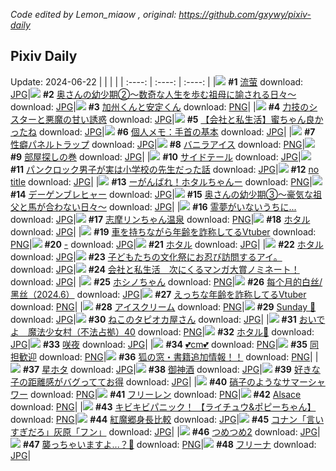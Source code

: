 *Code edited by Lemon_miaow , original: https://github.com/gxywy/pixiv-daily*
## Pixiv Daily 
Update: 2024-06-22
|      |      |      |
| :----: | :----: | :----: |
|![](https://pximg.lemonmiaow.xyz/c/240x480/img-master/img/2024/06/20/00/00/11/119791514_p0_master1200.jpg) **#1** [流萤](https://www.pixiv.net/artworks/119791514) download: [JPG](https://pximg.lemonmiaow.xyz/img-original/img/2024/06/20/00/00/11/119791514_p0.jpg)|![](https://pximg.lemonmiaow.xyz/c/240x480/img-master/img/2024/06/20/00/16/05/119791921_p0_master1200.jpg) **#2** [奥さんの幼少期②〜数奇な人生を歩む祖母に諭される日々〜](https://www.pixiv.net/artworks/119791921) download: [JPG](https://pximg.lemonmiaow.xyz/img-original/img/2024/06/20/00/16/05/119791921_p0.jpg)|![](https://pximg.lemonmiaow.xyz/c/240x480/img-master/img/2024/06/21/00/00/44/119819013_p0_master1200.jpg) **#3** [加州くんと安定くん](https://www.pixiv.net/artworks/119819013) download: [PNG](https://pximg.lemonmiaow.xyz/img-original/img/2024/06/21/00/00/44/119819013_p0.png)|
|![](https://pximg.lemonmiaow.xyz/c/240x480/img-master/img/2024/06/20/19/30/55/119810446_p0_master1200.jpg) **#4** [力技のシスターと悪魔の甘い誘惑](https://www.pixiv.net/artworks/119810446) download: [JPG](https://pximg.lemonmiaow.xyz/img-original/img/2024/06/20/19/30/55/119810446_p0.jpg)|![](https://pximg.lemonmiaow.xyz/c/240x480/img-master/img/2024/06/21/12/01/00/119829983_p0_master1200.jpg) **#5** [【会社と私生活】蜜ちゃん良かったね](https://www.pixiv.net/artworks/119829983) download: [JPG](https://pximg.lemonmiaow.xyz/img-original/img/2024/06/21/12/01/00/119829983_p0.jpg)|![](https://pximg.lemonmiaow.xyz/c/240x480/img-master/img/2024/06/20/06/00/05/119797798_p0_master1200.jpg) **#6** [個人メモ：手首の基本](https://www.pixiv.net/artworks/119797798) download: [JPG](https://pximg.lemonmiaow.xyz/img-original/img/2024/06/20/06/00/05/119797798_p0.jpg)|
|![](https://pximg.lemonmiaow.xyz/c/240x480/img-master/img/2024/06/21/17/19/41/119834918_p0_master1200.jpg) **#7** [性癖パネルトラップ](https://www.pixiv.net/artworks/119834918) download: [JPG](https://pximg.lemonmiaow.xyz/img-original/img/2024/06/21/17/19/41/119834918_p0.jpg)|![](https://pximg.lemonmiaow.xyz/c/240x480/img-master/img/2024/06/20/21/04/24/119813240_p0_master1200.jpg) **#8** [バニラアイス](https://www.pixiv.net/artworks/119813240) download: [PNG](https://pximg.lemonmiaow.xyz/img-original/img/2024/06/20/21/04/24/119813240_p0.png)|![](https://pximg.lemonmiaow.xyz/c/240x480/img-master/img/2024/06/21/07/30/04/119826363_p0_master1200.jpg) **#9** [部屋探しの巻](https://www.pixiv.net/artworks/119826363) download: [JPG](https://pximg.lemonmiaow.xyz/img-original/img/2024/06/21/07/30/04/119826363_p0.jpg)|
|![](https://pximg.lemonmiaow.xyz/c/240x480/img-master/img/2024/06/20/14/34/58/119804911_p0_master1200.jpg) **#10** [サイドテール](https://www.pixiv.net/artworks/119804911) download: [JPG](https://pximg.lemonmiaow.xyz/img-original/img/2024/06/20/14/34/58/119804911_p0.jpg)|![](https://pximg.lemonmiaow.xyz/c/240x480/img-master/img/2024/06/21/12/34/13/119830514_p0_master1200.jpg) **#11** [パンクロック男子が実は小学校の先生だった話](https://www.pixiv.net/artworks/119830514) download: [JPG](https://pximg.lemonmiaow.xyz/img-original/img/2024/06/21/12/34/13/119830514_p0.jpg)|![](https://pximg.lemonmiaow.xyz/c/240x480/img-master/img/2024/06/21/00/24/31/119819929_p0_master1200.jpg) **#12** [no title](https://www.pixiv.net/artworks/119819929) download: [JPG](https://pximg.lemonmiaow.xyz/img-original/img/2024/06/21/00/24/31/119819929_p0.jpg)|
|![](https://pximg.lemonmiaow.xyz/c/240x480/img-master/img/2024/06/20/18/59/42/119809584_p0_master1200.jpg) **#13** [ーがんばれ！ホタルちゃんー](https://www.pixiv.net/artworks/119809584) download: [PNG](https://pximg.lemonmiaow.xyz/img-original/img/2024/06/20/18/59/42/119809584_p0.png)|![](https://pximg.lemonmiaow.xyz/c/240x480/img-master/img/2024/06/21/12/29/53/119830434_p0_master1200.jpg) **#14** [デーゲンブレヒャー](https://www.pixiv.net/artworks/119830434) download: [JPG](https://pximg.lemonmiaow.xyz/img-original/img/2024/06/21/12/29/53/119830434_p0.jpg)|![](https://pximg.lemonmiaow.xyz/c/240x480/img-master/img/2024/06/21/00/08/07/119819466_p0_master1200.jpg) **#15** [奥さんの幼少期③〜豪気な祖父と馬が合わない日々〜](https://www.pixiv.net/artworks/119819466) download: [JPG](https://pximg.lemonmiaow.xyz/img-original/img/2024/06/21/00/08/07/119819466_p0.jpg)|
|![](https://pximg.lemonmiaow.xyz/c/240x480/img-master/img/2024/06/20/10/49/43/119801328_p0_master1200.jpg) **#16** [霊夢がいないうちに...](https://www.pixiv.net/artworks/119801328) download: [JPG](https://pximg.lemonmiaow.xyz/img-original/img/2024/06/20/10/49/43/119801328_p0.jpg)|![](https://pximg.lemonmiaow.xyz/c/240x480/img-master/img/2024/06/20/00/04/02/119791900_p0_master1200.jpg) **#17** [志摩リンちゃん温泉](https://www.pixiv.net/artworks/119791900) download: [PNG](https://pximg.lemonmiaow.xyz/img-original/img/2024/06/20/00/04/02/119791900_p0.png)|![](https://pximg.lemonmiaow.xyz/c/240x480/img-master/img/2024/06/20/00/00/12/119791522_p0_master1200.jpg) **#18** [ホタル](https://www.pixiv.net/artworks/119791522) download: [JPG](https://pximg.lemonmiaow.xyz/img-original/img/2024/06/20/00/00/12/119791522_p0.jpg)|
|![](https://pximg.lemonmiaow.xyz/c/240x480/img-master/img/2024/06/20/21/14/00/119813568_p0_master1200.jpg) **#19** [車を持ちながら年齢を詐称してるVtuber](https://www.pixiv.net/artworks/119813568) download: [PNG](https://pximg.lemonmiaow.xyz/img-original/img/2024/06/20/21/14/00/119813568_p0.png)|![](https://pximg.lemonmiaow.xyz/c/240x480/img-master/img/2024/06/20/00/00/11/119791518_p0_master1200.jpg) **#20** [-](https://www.pixiv.net/artworks/119791518) download: [JPG](https://pximg.lemonmiaow.xyz/img-original/img/2024/06/20/00/00/11/119791518_p0.jpg)|![](https://pximg.lemonmiaow.xyz/c/240x480/img-master/img/2024/06/20/00/00/16/119791540_p0_master1200.jpg) **#21** [ホタル](https://www.pixiv.net/artworks/119791540) download: [JPG](https://pximg.lemonmiaow.xyz/img-original/img/2024/06/20/00/00/16/119791540_p0.jpg)|
|![](https://pximg.lemonmiaow.xyz/c/240x480/img-master/img/2024/06/21/18/54/32/119837190_p0_master1200.jpg) **#22** [ホタル](https://www.pixiv.net/artworks/119837190) download: [JPG](https://pximg.lemonmiaow.xyz/img-original/img/2024/06/21/18/54/32/119837190_p0.jpg)|![](https://pximg.lemonmiaow.xyz/c/240x480/img-master/img/2024/06/21/20/56/46/119840605_p0_master1200.jpg) **#23** [子どもたちの文化祭にお忍び訪問するアイ。](https://www.pixiv.net/artworks/119840605) download: [JPG](https://pximg.lemonmiaow.xyz/img-original/img/2024/06/21/20/56/46/119840605_p0.jpg)|![](https://pximg.lemonmiaow.xyz/c/240x480/img-master/img/2024/06/21/11/46/08/119829656_p0_master1200.jpg) **#24** [会社と私生活　次にくるマンガ大賞ノミネート！](https://www.pixiv.net/artworks/119829656) download: [JPG](https://pximg.lemonmiaow.xyz/img-original/img/2024/06/21/11/46/08/119829656_p0.jpg)|
|![](https://pximg.lemonmiaow.xyz/c/240x480/img-master/img/2024/06/20/00/09/56/119792087_p0_master1200.jpg) **#25** [ホシノちゃん](https://www.pixiv.net/artworks/119792087) download: [PNG](https://pximg.lemonmiaow.xyz/img-original/img/2024/06/20/00/09/56/119792087_p0.png)|![](https://pximg.lemonmiaow.xyz/c/240x480/img-master/img/2024/06/20/20/16/40/119811713_p0_master1200.jpg) **#26** [每个月的白丝/黑丝（2024.6）](https://www.pixiv.net/artworks/119811713) download: [JPG](https://pximg.lemonmiaow.xyz/img-original/img/2024/06/20/20/16/40/119811713_p0.jpg)|![](https://pximg.lemonmiaow.xyz/c/240x480/img-master/img/2024/06/21/20/12/21/119839378_p0_master1200.jpg) **#27** [えっちな年齢を詐称してるVtuber](https://www.pixiv.net/artworks/119839378) download: [PNG](https://pximg.lemonmiaow.xyz/img-original/img/2024/06/21/20/12/21/119839378_p0.png)|
|![](https://pximg.lemonmiaow.xyz/c/240x480/img-master/img/2024/06/21/20/30/07/119839890_p0_master1200.jpg) **#28** [アイスクリーム](https://www.pixiv.net/artworks/119839890) download: [PNG](https://pximg.lemonmiaow.xyz/img-original/img/2024/06/21/20/30/07/119839890_p0.png)|![](https://pximg.lemonmiaow.xyz/c/240x480/img-master/img/2024/06/21/02/06/03/119822336_p0_master1200.jpg) **#29** [Sunday 🪽](https://www.pixiv.net/artworks/119822336) download: [JPG](https://pximg.lemonmiaow.xyz/img-original/img/2024/06/21/02/06/03/119822336_p0.jpg)|![](https://pximg.lemonmiaow.xyz/c/240x480/img-master/img/2024/06/20/10/00/01/119800693_p0_master1200.jpg) **#30** [ねこのタピオカ屋さん](https://www.pixiv.net/artworks/119800693) download: [JPG](https://pximg.lemonmiaow.xyz/img-original/img/2024/06/20/10/00/01/119800693_p0.jpg)|
|![](https://pximg.lemonmiaow.xyz/c/240x480/img-master/img/2024/06/21/17/00/17/119834563_p0_master1200.jpg) **#31** [おいでよ　魔法少女村（不法占拠）40](https://www.pixiv.net/artworks/119834563) download: [PNG](https://pximg.lemonmiaow.xyz/img-original/img/2024/06/21/17/00/17/119834563_p0.png)|![](https://pximg.lemonmiaow.xyz/c/240x480/img-master/img/2024/06/20/01/52/17/119794670_p0_master1200.jpg) **#32** [ホタル🎨](https://www.pixiv.net/artworks/119794670) download: [JPG](https://pximg.lemonmiaow.xyz/img-original/img/2024/06/20/01/52/17/119794670_p0.jpg)|![](https://pximg.lemonmiaow.xyz/c/240x480/img-master/img/2024/06/20/00/32/56/119792795_p0_master1200.jpg) **#33** [咲夜](https://www.pixiv.net/artworks/119792795) download: [JPG](https://pximg.lemonmiaow.xyz/img-original/img/2024/06/20/00/32/56/119792795_p0.jpg)|
|![](https://pximg.lemonmiaow.xyz/c/240x480/img-master/img/2024/06/20/20/39/25/119812415_p0_master1200.jpg) **#34** [💕cm💕](https://www.pixiv.net/artworks/119812415) download: [PNG](https://pximg.lemonmiaow.xyz/img-original/img/2024/06/20/20/39/25/119812415_p0.png)|![](https://pximg.lemonmiaow.xyz/c/240x480/img-master/img/2024/06/21/00/01/10/119819083_p0_master1200.jpg) **#35** [同担歓迎](https://www.pixiv.net/artworks/119819083) download: [PNG](https://pximg.lemonmiaow.xyz/img-original/img/2024/06/21/00/01/10/119819083_p0.png)|![](https://pximg.lemonmiaow.xyz/c/240x480/img-master/img/2024/06/21/12/18/12/119830263_p0_master1200.jpg) **#36** [狐の窓・書籍追加情報！！](https://www.pixiv.net/artworks/119830263) download: [PNG](https://pximg.lemonmiaow.xyz/img-original/img/2024/06/21/12/18/12/119830263_p0.png)|
|![](https://pximg.lemonmiaow.xyz/c/240x480/img-master/img/2024/06/20/00/00/22/119791569_p0_master1200.jpg) **#37** [星ホタ](https://www.pixiv.net/artworks/119791569) download: [JPG](https://pximg.lemonmiaow.xyz/img-original/img/2024/06/20/00/00/22/119791569_p0.jpg)|![](https://pximg.lemonmiaow.xyz/c/240x480/img-master/img/2024/06/21/07/19/20/119826204_p0_master1200.jpg) **#38** [御神酒](https://www.pixiv.net/artworks/119826204) download: [JPG](https://pximg.lemonmiaow.xyz/img-original/img/2024/06/21/07/19/20/119826204_p0.jpg)|![](https://pximg.lemonmiaow.xyz/c/240x480/img-master/img/2024/06/21/19/00/09/119837360_p0_master1200.jpg) **#39** [好きな子の距離感がバグっててお得](https://www.pixiv.net/artworks/119837360) download: [JPG](https://pximg.lemonmiaow.xyz/img-original/img/2024/06/21/19/00/09/119837360_p0.jpg)|
|![](https://pximg.lemonmiaow.xyz/c/240x480/img-master/img/2024/06/20/00/00/06/119791493_p0_master1200.jpg) **#40** [硝子のようなサマーシャワー](https://www.pixiv.net/artworks/119791493) download: [PNG](https://pximg.lemonmiaow.xyz/img-original/img/2024/06/20/00/00/06/119791493_p0.png)|![](https://pximg.lemonmiaow.xyz/c/240x480/img-master/img/2024/06/20/02/55/05/119795675_p0_master1200.jpg) **#41** [フリーレン](https://www.pixiv.net/artworks/119795675) download: [PNG](https://pximg.lemonmiaow.xyz/img-original/img/2024/06/20/02/55/05/119795675_p0.png)|![](https://pximg.lemonmiaow.xyz/c/240x480/img-master/img/2024/06/20/08/48/29/119799852_p0_master1200.jpg) **#42** [Alsace](https://www.pixiv.net/artworks/119799852) download: [PNG](https://pximg.lemonmiaow.xyz/img-original/img/2024/06/20/08/48/29/119799852_p0.png)|
|![](https://pximg.lemonmiaow.xyz/c/240x480/img-master/img/2024/06/20/21/23/54/119813842_master1200.jpg) **#43** [キビキビパニック！ 【ライチュウ&ポピーちゃん】](https://www.pixiv.net/artworks/119813842) download: [PNG](https://pximg.lemonmiaow.xyz/img-original/img/2024/06/20/21/23/54/119813842.png)|![](https://pximg.lemonmiaow.xyz/c/240x480/img-master/img/2024/06/20/03/55/46/119796398_p0_master1200.jpg) **#44** [紅魔郷身長比較](https://www.pixiv.net/artworks/119796398) download: [JPG](https://pximg.lemonmiaow.xyz/img-original/img/2024/06/20/03/55/46/119796398_p0.jpg)|![](https://pximg.lemonmiaow.xyz/c/240x480/img-master/img/2024/06/21/12/50/40/119830790_p0_master1200.jpg) **#45** [コナン「言いすぎだろ」灰原「フン」](https://www.pixiv.net/artworks/119830790) download: [JPG](https://pximg.lemonmiaow.xyz/img-original/img/2024/06/21/12/50/40/119830790_p0.jpg)|
|![](https://pximg.lemonmiaow.xyz/c/240x480/img-master/img/2024/06/20/21/06/25/119813313_p0_master1200.jpg) **#46** [つめつめ2](https://www.pixiv.net/artworks/119813313) download: [JPG](https://pximg.lemonmiaow.xyz/img-original/img/2024/06/20/21/06/25/119813313_p0.jpg)|![](https://pximg.lemonmiaow.xyz/c/240x480/img-master/img/2024/06/20/17/30/03/119807610_p0_master1200.jpg) **#47** [襲っちゃいますよ...？💚](https://www.pixiv.net/artworks/119807610) download: [PNG](https://pximg.lemonmiaow.xyz/img-original/img/2024/06/20/17/30/03/119807610_p0.png)|![](https://pximg.lemonmiaow.xyz/c/240x480/img-master/img/2024/06/21/17/26/23/119835021_p0_master1200.jpg) **#48** [フリーナ](https://www.pixiv.net/artworks/119835021) download: [JPG](https://pximg.lemonmiaow.xyz/img-original/img/2024/06/21/17/26/23/119835021_p0.jpg)|
